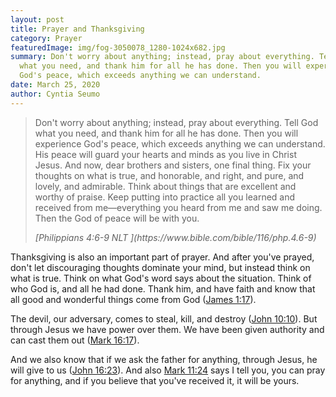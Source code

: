 ```yaml
---
layout: post
title: Prayer and Thanksgiving
category: Prayer
featuredImage: img/fog-3050078_1280-1024x682.jpg
summary: Don't worry about anything; instead, pray about everything. Tell God
  what you need, and thank him for all he has done. Then you will experience
  God's peace, which exceeds anything we can understand.
date: March 25, 2020
author: Cyntia Seumo
---
```



<blockquote>
<p>Don't worry about anything; instead, pray about everything. Tell God what you need, and thank him for all he has done. Then you will experience God's peace, which exceeds anything we can understand. His peace will guard your hearts and minds as you live in Christ Jesus. And now, dear brothers and sisters, one final thing. Fix your thoughts on what is true, and honorable, and right, and pure, and lovely, and admirable. Think about things that are excellent and worthy of praise. Keep putting into practice all you learned and received from me—everything you heard from me and saw me doing. Then the God of peace will be with you.</p>
<cite> [Philippians 4:6‭-‬9 NLT ](https://www.bible.com/bible/116/php.4.6-9)</cite>
</blockquote>

Thanksgiving is also an important part of prayer. And after you've prayed, don't let discouraging thoughts dominate your mind, but instead think on what is true. Think on what God's word says about the situation. Think of who God is, and all he had done. Thank him, and have faith and know that all good and wonderful things come from God ([James 1:17](https://www.bible.com/bible/116/jas.1.17)).

The devil, our adversary, comes to steal, kill, and destroy ([John 10:10](https://www.bible.com/bible/1/jhn.10.10)). But through Jesus we have power over them. We have been given authority and can cast them out ([Mark 16:17](https://www.bible.com/bible/116/mrk.16.17)).

And we also know that if we ask the father for anything, through Jesus, he will give to us ([John 16:23](https://www.bible.com/bible/116/jhn.16.23)). And also [Mark 11:24](https://www.bible.com/bible/116/mrk.11.24) says I tell you, you can pray for anything, and if you believe that you've received it, it will be yours.